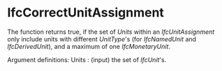 # IfcCorrectUnitAssignment

The function returns true, if the set of _Units_ within an _IfcUnitAssignment_ only include units with different _UnitType_'s (for _IfcNamedUnit_ and _IfcDerivedUnit_), and a maximum of one _IfcMonetaryUnit_.<!-- end of definition -->

Argument definitions:
Units : (input) the set of _IfcUnit_'s.
